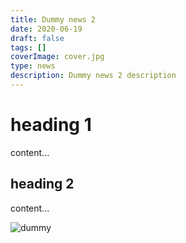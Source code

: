```yaml
---
title: Dummy news 2
date: 2020-06-19
draft: false
tags: []
coverImage: cover.jpg
type: news
description: Dummy news 2 description
---
```


# heading 1

content...

## heading 2

content...

![dummy](cover.jpg)

